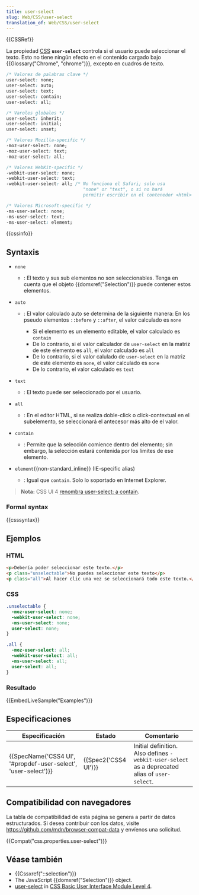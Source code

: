 ```yaml
---
title: user-select
slug: Web/CSS/user-select
translation_of: Web/CSS/user-select
---
```


{{CSSRef}}

La propiedad [CSS](/es/docs/Web/CSS) **`user-select`** controla si el usuario puede seleccionar el texto. Esto no tiene ningún efecto en el contenido cargado bajo {{Glossary("Chrome", "chrome")}}, excepto en cuadros de texto.

```css
/* Valores de palabras clave */
user-select: none;
user-select: auto;
user-select: text;
user-select: contain;
user-select: all;

/* Varoles globales */
user-select: inherit;
user-select: initial;
user-select: unset;

/* Valores Mozilla-specific */
-moz-user-select: none;
-moz-user-select: text;
-moz-user-select: all;

/* Valores WebKit-specific */
-webkit-user-select: none;
-webkit-user-select: text;
-webkit-user-select: all; /* No funciona el Safari; solo usa
                             "none" or "text", o si no hará
                             permitir escribir en el contenedor <html> */

/* Valores Microsoft-specific */
-ms-user-select: none;
-ms-user-select: text;
-ms-user-select: element;
```

{{cssinfo}}

## Syntaxis

- `none`
  - : El texto y sus sub elementos no son seleccionables. Tenga en cuenta que el objeto {{domxref("Selection")}} puede contener estos elementos.
- `auto`

  - : El valor calculado auto se determina de la siguiente manera: En los pseudo elementos `::before` y `::after`, el valor calculado es `none`

    - Si el elemento es un elemento editable, el valor calculado es `contain`
    - De lo contrario, si el valor calculador de `user-select` en la matriz de este elemento es `all`, el valor calculado es `all`
    - De lo contrario, si el valor calulado de `user-select` en la matriz de este elemento es `none`, el valor calculado es `none`
    - De lo contrario, el valor calculado es `text`

- `text`
  - : El texto puede ser seleccionado por el usuario.
- `all`
  - : En el editor HTML, si se realiza doble-click o click-contextual en el subelemento, se seleccionará el antecesor más alto de el valor.
- `contain`
  - : Permite que la selección comience dentro del elemento; sin embargo, la selección estará contenida por los límites de ese elemento.
- `element`{{non-standard_inline}} (IE-specific alias)
  - : Igual que `contain`. Solo lo soportado en Internet Explorer.

> **Nota:** CSS UI 4 [renombra user-select: a contain](https://github.com/w3c/csswg-drafts/commit/3f1d9db96fad8d9fc787d3ed66e2d5ad8cfadd05).

### Formal syntax

{{csssyntax}}

## Ejemplos

### HTML

```html
<p>Debería poder seleccionar este texto.</p>
<p class="unselectable">No puedes seleccionar este texto</p>
<p class="all">Al hacer clic una vez se seleccionará todo este texto.</p>
```

### CSS

```css
.unselectable {
  -moz-user-select: none;
  -webkit-user-select: none;
  -ms-user-select: none;
  user-select: none;
}

.all {
  -moz-user-select: all;
  -webkit-user-select: all;
  -ms-user-select: all;
  user-select: all;
}
```

### Resultado

{{EmbedLiveSample("Examples")}}

## Especificaciones

| Especificación                                                                       | Estado                       | Comentario                                                                                     |
| ------------------------------------------------------------------------------------ | ---------------------------- | ---------------------------------------------------------------------------------------------- |
| {{SpecName('CSS4 UI', '#propdef-user-select', 'user-select')}} | {{Spec2('CSS4 UI')}} | Initial definition. Also defines `-webkit-user-select` as a deprecated alias of `user-select`. |

## Compatibilidad con navegadores

La tabla de compatibilidad de esta página se genera a partir de datos estructurados. Si desea contribuir con los datos, visite
<https://github.com/mdn/browser-compat-data> y envíenos una solicitud.

{{Compat("css.properties.user-select")}}

## Véase también

- {{Cssxref("::selection")}}
- The JavaScript {{domxref("Selection")}} object.
- [user-select](http://www.w3.org/TR/css-ui-4/#propdef-user-select) in [CSS Basic User Interface Module Level 4](http://www.w3.org/TR/css-ui-4/).

